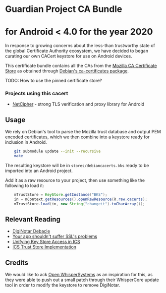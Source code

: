 # Guardian Project CA Bundle 
# for Android < 4.0 for the year 2020

In response to growing concerns about the less-than trustworthy state of the
global Certificate Authority ecosystem, we have decided to began curating our
own CACert keystore for use on Android devices.

This certificate bundle contains all the CAs from the [Mozilla CA Certificate
Store](https://www.mozilla.org/projects/security/certs/) as obtained through
[Debian's ca-certificates
package](http://packages.qa.debian.org/c/ca-certificates.html).

TODO: How to use the pinned certificate store?

### Projects using this cacert

* [NetCipher](https://github.com/guardianproject/onionkit) - strong TLS verification and proxy library for Android

## Usage

We rely on Debian's tool to parse the Mozilla trust database and output PEM
encoded certificates, which we then combine into a keystore ready for inclusion
in Android.

```bash
    git submodule update --init --recursive
    make
```

The resulting keystore will be in `stores/debiancacerts.bks` ready to be
imported into an Android project.

Add it as a raw resource to your project, then use something like the following
to load it:

```java
    mTrustStore = KeyStore.getInstance("BKS");
    in = mContext.getResources().openRawResource(R.raw.cacerts);
    mTrustStore.load(in, new String("changeit").toCharArray());
```

## Relevant Reading

* [DigiNotar Debacle](https://blog.torproject.org/blog/diginotar-debacle-and-what-you-should-do-about-it)
* [Your app shouldn't suffer SSL's problems](http://thoughtcrime.org/blog/authenticity-is-broken-in-ssl-but-your-app-ha/)
* [Unifying Key Store Access in ICS ](http://android-developers.blogspot.com/2012/03/unifying-key-store-access-in-ics.html)
* [ICS Trust Store Implementation](http://nelenkov.blogspot.com/2011/12/ics-trust-store-implementation.html)

## Credits

We would like to ack [Open WhisperSystems](http://whispersystems.org/) as an inspiration for this, as they were
able to push out a small patch through their WhisperCore update tool in order
to modify the keystore to remove DigiNotar.


